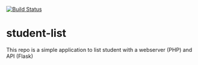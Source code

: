 [![Build Status](https://travis-ci.org/samiamr/student_list_travisci.svg?branch=master)](https://travis-ci.org/samiamr/student_list_travisci)

# student-list 
This repo is a simple application to list student with a webserver (PHP) and API (Flask)
